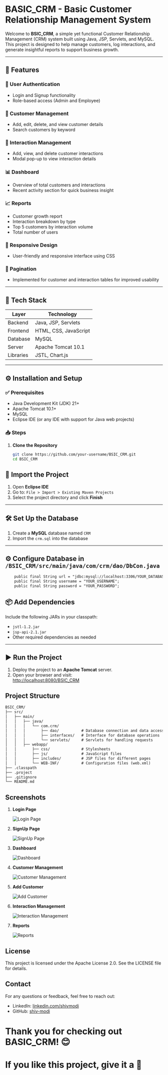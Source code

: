# BASIC_CRM - Basic Customer Relationship Management System

Welcome to **BSIC_CRM**, a simple yet functional Customer Relationship Management (CRM) system built using Java, JSP, Servlets, and MySQL. This project is designed to help manage customers, log interactions, and generate insightful reports to support business growth.

---

## 🚀 Features

### 🔐 User Authentication
- Login and Signup functionality
- Role-based access (Admin and Employee)

### 👥 Customer Management
- Add, edit, delete, and view customer details
- Search customers by keyword

### 💬 Interaction Management
- Add, view, and delete customer interactions
- Modal pop-up to view interaction details

### 📊 Dashboard
- Overview of total customers and interactions
- Recent activity section for quick business insight

### 📈 Reports
- Customer growth report
- Interaction breakdown by type
- Top 5 customers by interaction volume
- Total number of users

### 📱 Responsive Design
- User-friendly and responsive interface using CSS

### 📄 Pagination
- Implemented for customer and interaction tables for improved usability

---

## 🧰 Tech Stack

| Layer       | Technology                     |
|-------------|--------------------------------|
| Backend     | Java, JSP, Servlets            |
| Frontend    | HTML, CSS, JavaScript          |
| Database    | MySQL                          |
| Server      | Apache Tomcat 10.1             |
| Libraries   | JSTL, Chart.js                 |

---

## ⚙️ Installation and Setup

### ✅ Prerequisites
- Java Development Kit (JDK) 21+
- Apache Tomcat 10.1+
- MySQL
- Eclipse IDE (or any IDE with support for Java web projects)

### 📥 Steps

1. **Clone the Repository**
   ```bash
   git clone https://github.com/your-username/BSIC_CRM.git
   cd BSIC_CRM

## 🚀 Import the Project

1. Open **Eclipse IDE**
2. Go to: `File > Import > Existing Maven Projects`
3. Select the project directory and click **Finish**

---

## 🛠️ Set Up the Database

1. Create a **MySQL** database named `CRM`
2. Import the `crm.sql` into the database

---

## ⚙️ Configure Database in `/BSIC_CRM/src/main/java/com/crm/dao/DbCon.java`

```xml
	public final String url = "jdbc:mysql://localhost:3306/YOUR_DATABASE_NAME";
	public final String username = "YOUR_USERNAME";
	public final String password = "YOUR_PASSWORD";
```
## 📦 Add Dependencies

Include the following JARs in your classpath:

- `jstl-1.2.jar`  
- `jsp-api-2.1.jar`  
- Other required dependencies as needed

---

## ▶️ Run the Project

1. Deploy the project to an **Apache Tomcat** server.
2. Open your browser and visit:  
   [http://localhost:8080/BSIC_CRM](http://localhost:8080/BSIC_CRM)
   
## Project Structure
```xml
BSIC_CRM/
├── src/
│   ├── main/
│   │   ├── java/
│   │   │   └── com.crm/
│   │   │       ├── dao/          # Database connection and data access logic
│   │   │       ├── interfaces/   # Interface for database operations
│   │   │       └── servlets/     # Servlets for handling requests
│   │   ├── webapp/
│   │       ├── css/              # Stylesheets
│   │       ├── js/               # JavaScript files
│   │       ├── includes/         # JSP files for different pages
│   │       └── WEB-INF/          # Configuration files (web.xml)
├── .classpath
├── .project
├── .gitignore
└── README.md
```
## Screenshots

1. **Login Page**

   ![Login Page](https://github.com/user-attachments/assets/e3706a67-47f6-4dd1-ba11-37f586966b2d)

2. **SignUp Page**

   ![SignUp Page](https://github.com/user-attachments/assets/47b9860d-39bb-4f16-8531-8a8e8ff9b747)

3. **Dashboard**
   
   ![Dashboard](https://github.com/user-attachments/assets/df145ba5-6918-4298-96e5-ac95c2ea1641)

4. **Customer Management**
   
   ![Customer Management](https://github.com/user-attachments/assets/20bce4ab-ef1b-4f1d-b701-c6ad9aadf5af)

5. **Add Customer**
   
   ![Add Customer](https://github.com/user-attachments/assets/e00d36b7-3f0e-4a44-89eb-47e232ecfce9)

6. **Interaction Management**
   
   ![Interaction Management](https://github.com/user-attachments/assets/4d7e1a61-2c0e-4fad-81e1-b288bd7afdc5)

7. **Reports** 

   ![Reports](https://github.com/user-attachments/assets/9f23222a-058e-4cc9-9492-82210e845d19)

## License

This project is licensed under the Apache License 2.0. See the LICENSE file for details.

## Contact

For any questions or feedback, feel free to reach out:

- LinkedIn: [linkedin.com/shivmodi](https://linkedin.com/shivmodi)
- GitHub: [shiv-modi](https://github.com/shiv-modi)

# Thank you for checking out BASIC_CRM! 😊 
# If you like this project, give it a 🌟
